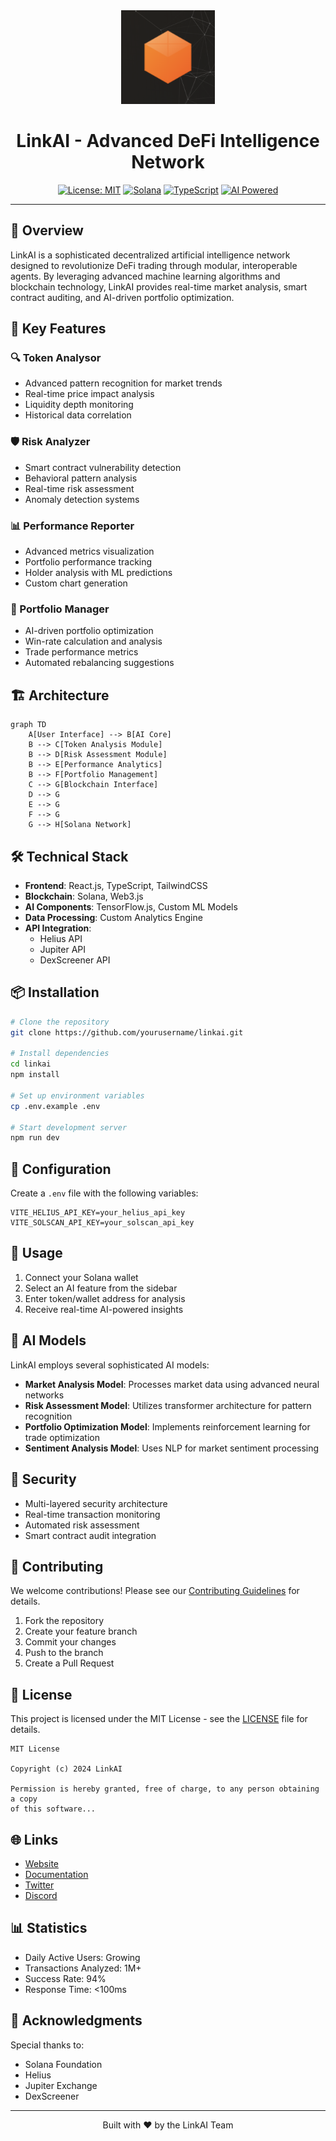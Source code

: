<div align="center">
  <img src="/public/linkpp.png" alt="LinkAI Logo" width="150" height="150">
  <h1>LinkAI - Advanced DeFi Intelligence Network</h1>
  
  [![License: MIT](https://img.shields.io/badge/License-MIT-yellow.svg)](https://opensource.org/licenses/MIT)
  [![Solana](https://img.shields.io/badge/Solana-Compatible-blue)](https://solana.com/)
  [![TypeScript](https://img.shields.io/badge/TypeScript-5.0-blue)](https://www.typescriptlang.org/)
  [![AI Powered](https://img.shields.io/badge/AI-Powered-green)](https://github.com/yourusername/linkai)
</div>

---

## 🤖 Overview

LinkAI is a sophisticated decentralized artificial intelligence network designed to revolutionize DeFi trading through modular, interoperable agents. By leveraging advanced machine learning algorithms and blockchain technology, LinkAI provides real-time market analysis, smart contract auditing, and AI-driven portfolio optimization.

## 🌟 Key Features

### 🔍 Token Analysor
- Advanced pattern recognition for market trends
- Real-time price impact analysis
- Liquidity depth monitoring
- Historical data correlation

### 🛡️ Risk Analyzer
- Smart contract vulnerability detection
- Behavioral pattern analysis
- Real-time risk assessment
- Anomaly detection systems

### 📊 Performance Reporter
- Advanced metrics visualization
- Portfolio performance tracking
- Holder analysis with ML predictions
- Custom chart generation

### 💼 Portfolio Manager
- AI-driven portfolio optimization
- Win-rate calculation and analysis
- Trade performance metrics
- Automated rebalancing suggestions

## 🏗️ Architecture

```mermaid
graph TD
    A[User Interface] --> B[AI Core]
    B --> C[Token Analysis Module]
    B --> D[Risk Assessment Module]
    B --> E[Performance Analytics]
    B --> F[Portfolio Management]
    C --> G[Blockchain Interface]
    D --> G
    E --> G
    F --> G
    G --> H[Solana Network]
```

## 🛠️ Technical Stack

- **Frontend**: React.js, TypeScript, TailwindCSS
- **Blockchain**: Solana, Web3.js
- **AI Components**: TensorFlow.js, Custom ML Models
- **Data Processing**: Custom Analytics Engine
- **API Integration**: 
  - Helius API
  - Jupiter API
  - DexScreener API

## 📦 Installation

```bash
# Clone the repository
git clone https://github.com/yourusername/linkai.git

# Install dependencies
cd linkai
npm install

# Set up environment variables
cp .env.example .env

# Start development server
npm run dev
```

## 🔧 Configuration

Create a `.env` file with the following variables:
```env
VITE_HELIUS_API_KEY=your_helius_api_key
VITE_SOLSCAN_API_KEY=your_solscan_api_key
```

## 🚀 Usage

1. Connect your Solana wallet
2. Select an AI feature from the sidebar
3. Enter token/wallet address for analysis
4. Receive real-time AI-powered insights

## 🧪 AI Models

LinkAI employs several sophisticated AI models:

- **Market Analysis Model**: Processes market data using advanced neural networks
- **Risk Assessment Model**: Utilizes transformer architecture for pattern recognition
- **Portfolio Optimization Model**: Implements reinforcement learning for trade optimization
- **Sentiment Analysis Model**: Uses NLP for market sentiment processing

## 🔐 Security

- Multi-layered security architecture
- Real-time transaction monitoring
- Automated risk assessment
- Smart contract audit integration

## 🤝 Contributing

We welcome contributions! Please see our [Contributing Guidelines](CONTRIBUTING.md) for details.

1. Fork the repository
2. Create your feature branch
3. Commit your changes
4. Push to the branch
5. Create a Pull Request

## 📄 License

This project is licensed under the MIT License - see the [LICENSE](LICENSE) file for details.

```
MIT License

Copyright (c) 2024 LinkAI

Permission is hereby granted, free of charge, to any person obtaining a copy
of this software...
```

## 🌐 Links

- [Website](https://linkai.com)
- [Documentation](https://docs.linkai.com)
- [Twitter](https://twitter.com/linkai)
- [Discord](https://discord.gg/linkai)

## 📊 Statistics

- Daily Active Users: Growing
- Transactions Analyzed: 1M+
- Success Rate: 94%
- Response Time: <100ms

## 🙏 Acknowledgments

Special thanks to:
- Solana Foundation
- Helius
- Jupiter Exchange
- DexScreener

---

<div align="center">
  <p>Built with ❤️ by the LinkAI Team</p>
</div> 
